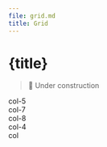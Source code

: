 ```yaml
---
file: grid.md
title: Grid
---
```


<script>
    import {Button, Col, Grid} from '$lib'
    import {media} from '../../_media'
</script>

# {title}

> 🚧 Under construction

<Grid stack>
    <Col col="5"><div class="bg-secondary{$media.dark && '-darked'} p-1">col-5</div></Col>
    <Col col="7"><div class="bg-primary p-1">col-7</div></Col>
    <Col col="8"><div class="bg-secondary{$media.dark && '-darked'} p-1">col-8</div></Col>
    <Col col="4"><div class="bg-primary p-1">col-4</div></Col>
    <Col><div class="bg-secondary{$media.dark && '-darked'} p-1">col</div></Col>
</Grid>
